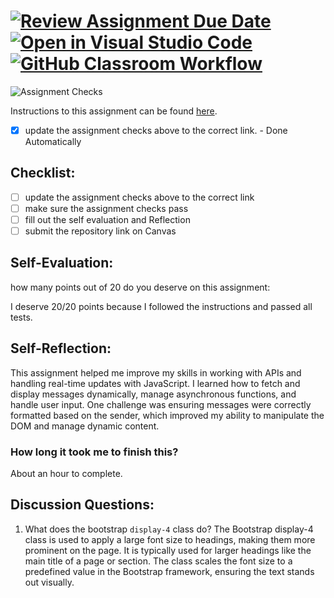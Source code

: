 [![Review Assignment Due Date](https://classroom.github.com/assets/deadline-readme-button-22041afd0340ce965d47ae6ef1cefeee28c7c493a6346c4f15d667ab976d596c.svg)](https://classroom.github.com/a/60T8jdNU)
[![Open in Visual Studio Code](https://classroom.github.com/assets/open-in-vscode-2e0aaae1b6195c2367325f4f02e2d04e9abb55f0b24a779b69b11b9e10269abc.svg)](https://classroom.github.com/online_ide?assignment_repo_id=18320222&assignment_repo_type=AssignmentRepo)
[![GitHub Classroom Workflow](https://github.com/IT3049C-Lively-FA23/chatting-application-GrantPerry17/actions/workflows/classroom.yml/badge.svg)](https://github.com/IT3049C-Lively-FA23/chatting-application-GrantPerry17/actions/workflows/classroom.yml)
=====================
![Assignment Checks](https://github.com/IT3049C/Chatting-Application/workflows/Assignment%20Checks/badge.svg)

Instructions to this assignment can be found [here](https://reedws.github.io/IT3049C/coursework/labs/chatting-app/).
- [x] update the assignment checks above to the correct link. - Done Automatically
## Checklist:
- [ ] update the assignment checks above to the correct link
- [ ] make sure the assignment checks pass
- [ ] fill out the self evaluation and Reflection
- [ ] submit the repository link on Canvas

## Self-Evaluation:

how many points out of 20 do you deserve on this assignment: 

I deserve 20/20 points because I followed the instructions and passed all tests.

## Self-Reflection:
<!-- Write your self-reflection under this line -->

This assignment helped me improve my skills in working with APIs and handling real-time updates with JavaScript. I learned how to fetch and display messages dynamically, manage asynchronous functions, and handle user input. One challenge was ensuring messages were correctly formatted based on the sender, which improved my ability to manipulate the DOM and manage dynamic content.

### How long it took me to finish this?
About an hour to complete.

## Discussion Questions:
1. What does the bootstrap `display-4` class do?
The Bootstrap display-4 class is used to apply a large font size to headings, making them more prominent on the page. It is typically used for larger headings like the main title of a page or section. The class scales the font size to a predefined value in the Bootstrap framework, ensuring the text stands out visually.